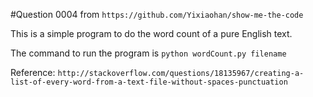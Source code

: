 #Question 0004
from `https://github.com/Yixiaohan/show-me-the-code`

This is a simple program to do the word count of a pure English text.

The command to run the program is `python wordCount.py filename`

Reference: 
`http://stackoverflow.com/questions/18135967/creating-a-list-of-every-word-from-a-text-file-without-spaces-punctuation`
